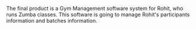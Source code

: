 The final product is a Gym Management software system for Rohit, who runs Zumba classes.
This software is going to manage Rohit's participants information and batches information.

